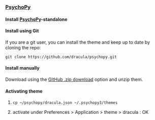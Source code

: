 ### [PsychoPy](https://github.com/psychopy/psychopy)

#### Install [PsychoPy](https://www.psychopy.org/index.html)-standalone


#### Install using Git

If you are a git user, you can install the theme and keep up to date by cloning the repo:

    git clone https://github.com/dracula/psychopy.git

#### Install manually

Download using the [GitHub .zip download](https://github.com/dracula/psychopy/archive/master.zip) option and unzip them.

#### Activating theme

1. `cp ~/psychopy/dracula.json ~/.psychopy3/themes`

2. activate under Preferences > Application > theme > dracula : OK
